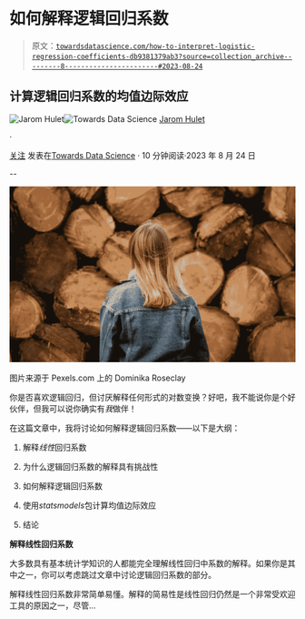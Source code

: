 # 如何解释逻辑回归系数

> 原文：[`towardsdatascience.com/how-to-interpret-logistic-regression-coefficients-db9381379ab3?source=collection_archive---------8-----------------------#2023-08-24`](https://towardsdatascience.com/how-to-interpret-logistic-regression-coefficients-db9381379ab3?source=collection_archive---------8-----------------------#2023-08-24)

## 计算逻辑回归系数的均值边际效应

[](https://medium.com/@jarom.hulet?source=post_page-----db9381379ab3--------------------------------)![Jarom Hulet](https://medium.com/@jarom.hulet?source=post_page-----db9381379ab3--------------------------------)[](https://towardsdatascience.com/?source=post_page-----db9381379ab3--------------------------------)![Towards Data Science](https://towardsdatascience.com/?source=post_page-----db9381379ab3--------------------------------) [Jarom Hulet](https://medium.com/@jarom.hulet?source=post_page-----db9381379ab3--------------------------------)

·

[关注](https://medium.com/m/signin?actionUrl=https%3A%2F%2Fmedium.com%2F_%2Fsubscribe%2Fuser%2F88982a88b4e5&operation=register&redirect=https%3A%2F%2Ftowardsdatascience.com%2Fhow-to-interpret-logistic-regression-coefficients-db9381379ab3&user=Jarom+Hulet&userId=88982a88b4e5&source=post_page-88982a88b4e5----db9381379ab3---------------------post_header-----------) 发表在[Towards Data Science](https://towardsdatascience.com/?source=post_page-----db9381379ab3--------------------------------) · 10 分钟阅读·2023 年 8 月 24 日[](https://medium.com/m/signin?actionUrl=https%3A%2F%2Fmedium.com%2F_%2Fvote%2Ftowards-data-science%2Fdb9381379ab3&operation=register&redirect=https%3A%2F%2Ftowardsdatascience.com%2Fhow-to-interpret-logistic-regression-coefficients-db9381379ab3&user=Jarom+Hulet&userId=88982a88b4e5&source=-----db9381379ab3---------------------clap_footer-----------)

--

[](https://medium.com/m/signin?actionUrl=https%3A%2F%2Fmedium.com%2F_%2Fbookmark%2Fp%2Fdb9381379ab3&operation=register&redirect=https%3A%2F%2Ftowardsdatascience.com%2Fhow-to-interpret-logistic-regression-coefficients-db9381379ab3&source=-----db9381379ab3---------------------bookmark_footer-----------)![](img/6b8de6ded7e16028cbbbdf6fbf4cd355.png)

图片来源于 Pexels.com 上的 Dominika Roseclay

你是否喜欢逻辑回归，但讨厌解释任何形式的对数变换？好吧，我不能说你是个好伙伴，但我可以说你确实有*我*做伴！

在这篇文章中，我将讨论如何解释逻辑回归系数——以下是大纲：

1.  解释*线性*回归系数

1.  为什么逻辑回归系数的解释具有挑战性

1.  如何解释逻辑回归系数

1.  使用*statsmodels*包计算均值边际效应

1.  结论

**解释线性回归系数**

大多数具有基本统计学知识的人都能完全理解线性回归中系数的解释。如果你是其中之一，你可以考虑跳过文章中讨论逻辑回归系数的部分。

解释线性回归系数非常简单易懂。解释的简易性是线性回归仍然是一个非常受欢迎工具的原因之一，尽管…
